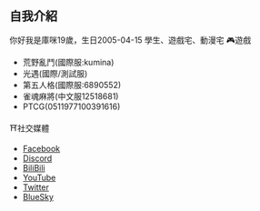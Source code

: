 ## 自我介紹
你好我是庫咪19歲，生日2005-04-15
學生、遊戲宅、動漫宅
🎮遊戲
- 荒野亂鬥(國際服:kumina)
- 光遇(國際/測試服)
- 第五人格(國際服:6890552)
- 雀魂麻將(中文服12518681)
- PTCG(0511977100391616)

⛩️社交媒體
- [Facebook](https://www.facebook.com/profile.php?id=61569536324428)
- [Discord](https://discord.gg/u53GGkgtxQ)
- [BiliBili](https://b23.tv/BrqAGY9)
- [YouTube](https://youtube.com/@shiromi0415)
- [Twitter](https://x.com/shiromi415)
- [BlueSky](https://bsky.app/profile/shiromi415.bsky.social)
